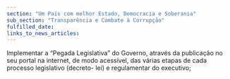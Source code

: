 ```yaml
---
section: "Um País com melhor Estado, Democracia e Soberania"
sub_section: "Transparência e Combate à Corrupção"
fulfilled_date:
links_to_news_articles:
---
```


Implementar a “Pegada Legislativa” do Governo, através da publicação no seu portal na internet, de modo acessível, das várias etapas de cada processo legislativo (decreto- lei) e regulamentar do executivo;